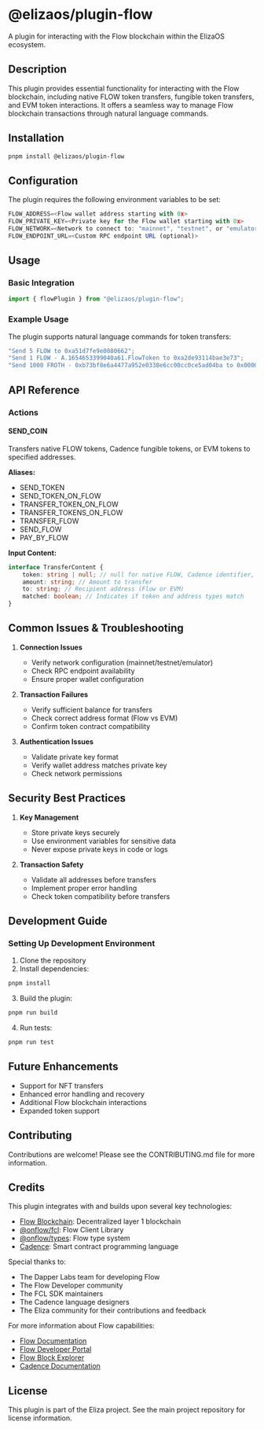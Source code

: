 # @elizaos/plugin-flow

A plugin for interacting with the Flow blockchain within the ElizaOS ecosystem.

## Description

This plugin provides essential functionality for interacting with the Flow blockchain, including native FLOW token transfers, fungible token transfers, and EVM token interactions. It offers a seamless way to manage Flow blockchain transactions through natural language commands.

## Installation

```bash
pnpm install @elizaos/plugin-flow
```

## Configuration

The plugin requires the following environment variables to be set:

```typescript
FLOW_ADDRESS=<Flow wallet address starting with 0x>
FLOW_PRIVATE_KEY=<Private key for the Flow wallet starting with 0x>
FLOW_NETWORK=<Network to connect to: "mainnet", "testnet", or "emulator" (optional, defaults to "mainnet")>
FLOW_ENDPOINT_URL=<Custom RPC endpoint URL (optional)>
```

## Usage

### Basic Integration

```typescript
import { flowPlugin } from "@elizaos/plugin-flow";
```

### Example Usage

The plugin supports natural language commands for token transfers:

```typescript
"Send 5 FLOW to 0xa51d7fe9e0080662";
"Send 1 FLOW - A.1654653399040a61.FlowToken to 0xa2de93114bae3e73";
"Send 1000 FROTH - 0xb73bf8e6a4477a952e0338e6cc00cc0ce5ad04ba to 0x000000000000000000000002e44fbfbd00395de5";
```

## API Reference

### Actions

#### SEND_COIN

Transfers native FLOW tokens, Cadence fungible tokens, or EVM tokens to specified addresses.

**Aliases:**

- SEND_TOKEN
- SEND_TOKEN_ON_FLOW
- TRANSFER_TOKEN_ON_FLOW
- TRANSFER_TOKENS_ON_FLOW
- TRANSFER_FLOW
- SEND_FLOW
- PAY_BY_FLOW

**Input Content:**

```typescript
interface TransferContent {
    token: string | null; // null for native FLOW, Cadence identifier, or EVM address
    amount: string; // Amount to transfer
    to: string; // Recipient address (Flow or EVM)
    matched: boolean; // Indicates if token and address types match
}
```

## Common Issues & Troubleshooting

1. **Connection Issues**

    - Verify network configuration (mainnet/testnet/emulator)
    - Check RPC endpoint availability
    - Ensure proper wallet configuration

2. **Transaction Failures**

    - Verify sufficient balance for transfers
    - Check correct address format (Flow vs EVM)
    - Confirm token contract compatibility

3. **Authentication Issues**
    - Validate private key format
    - Verify wallet address matches private key
    - Check network permissions

## Security Best Practices

1. **Key Management**

    - Store private keys securely
    - Use environment variables for sensitive data
    - Never expose private keys in code or logs

2. **Transaction Safety**
    - Validate all addresses before transfers
    - Implement proper error handling
    - Check token compatibility before transfers

## Development Guide

### Setting Up Development Environment

1. Clone the repository
2. Install dependencies:

```bash
pnpm install
```

3. Build the plugin:

```bash
pnpm run build
```

4. Run tests:

```bash
pnpm run test
```

## Future Enhancements

- Support for NFT transfers
- Enhanced error handling and recovery
- Additional Flow blockchain interactions
- Expanded token support

## Contributing

Contributions are welcome! Please see the CONTRIBUTING.md file for more information.

## Credits

This plugin integrates with and builds upon several key technologies:

- [Flow Blockchain](https://flow.com/): Decentralized layer 1 blockchain
- [@onflow/fcl](https://www.npmjs.com/package/@onflow/fcl): Flow Client Library
- [@onflow/types](https://www.npmjs.com/package/@onflow/types): Flow type system
- [Cadence](https://docs.onflow.org/cadence/): Smart contract programming language

Special thanks to:

- The Dapper Labs team for developing Flow
- The Flow Developer community
- The FCL SDK maintainers
- The Cadence language designers
- The Eliza community for their contributions and feedback

For more information about Flow capabilities:

- [Flow Documentation](https://docs.onflow.org/)
- [Flow Developer Portal](https://developers.flow.com/)
- [Flow Block Explorer](https://flowscan.io/)
- [Cadence Documentation](https://docs.onflow.org/cadence/)

## License

This plugin is part of the Eliza project. See the main project repository for license information.
